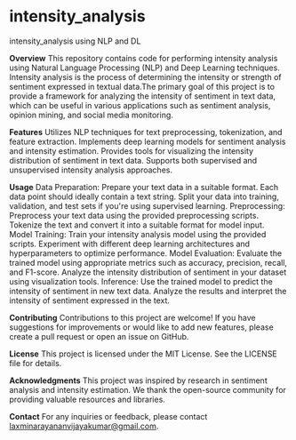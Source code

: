 # intensity_analysis
intensity_analysis using NLP and DL

**Overview**
This repository contains code for performing intensity analysis using Natural Language Processing (NLP) and Deep Learning techniques. Intensity analysis is the process of determining the intensity or strength of sentiment expressed in textual data.The primary goal of this project is to provide a framework for analyzing the intensity of sentiment in text data, which can be useful in various applications such as sentiment analysis, opinion mining, and social media monitoring.

**Features**
Utilizes NLP techniques for text preprocessing, tokenization, and feature extraction.
Implements deep learning models for sentiment analysis and intensity estimation.
Provides tools for visualizing the intensity distribution of sentiment in text data.
Supports both supervised and unsupervised intensity analysis approaches.

**Usage**
Data Preparation:
Prepare your text data in a suitable format. Each data point should ideally contain a text string.
Split your data into training, validation, and test sets if you're using supervised learning.
Preprocessing:
Preprocess your text data using the provided preprocessing scripts.
Tokenize the text and convert it into a suitable format for model input.
Model Training:
Train your intensity analysis model using the provided scripts.
Experiment with different deep learning architectures and hyperparameters to optimize performance.
Model Evaluation:
Evaluate the trained model using appropriate metrics such as accuracy, precision, recall, and F1-score.
Analyze the intensity distribution of sentiment in your dataset using visualization tools.
Inference:
Use the trained model to predict the intensity of sentiment in new text data.
Analyze the results and interpret the intensity of sentiment expressed in the text.

**Contributing**
Contributions to this project are welcome! If you have suggestions for improvements or would like to add new features, please create a pull request or open an issue on GitHub.

**License**
This project is licensed under the MIT License. See the LICENSE file for details.

**Acknowledgments**
This project was inspired by research in sentiment analysis and intensity estimation.
We thank the open-source community for providing valuable resources and libraries.

**Contact**
For any inquiries or feedback, please contact laxminarayananvijayakumar@gmail.com.

